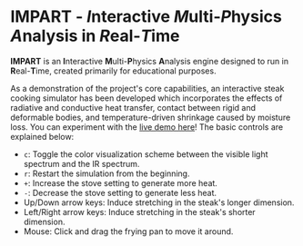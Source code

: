 # IMPART - *I*nteractive *M*ulti-*P*hysics *A*nalysis in *R*eal-*T*ime

**IMPART** is an **I**nteractive **M**ulti-**P**hysics **A**nalysis engine designed to run in **R**eal-**T**ime, created primarily for educational purposes.

As a demonstration of the project's core capabilities, an interactive steak cooking simulator has been developed which incorporates the effects of radiative and conductive heat transfer, contact between rigid and deformable bodies, and temperature-driven shrinkage caused by moisture loss. You can experiment with the [live demo here](https://bdgiffin.github.io/IMPART/)! The basic controls are explained below:
 - `c`: Toggle the color visualization scheme between the visible light spectrum and the IR spectrum.
 - `r`: Restart the simulation from the beginning.
 - `+`: Increase the stove setting to generate more heat.
 - `-`: Decrease the stove setting to generate less heat.
 - Up/Down arrow keys: Induce stretching in the steak's longer dimension.
 - Left/Right arrow keys: Induce stretching in the steak's shorter dimension.
 - Mouse: Click and drag the frying pan to move it around.
